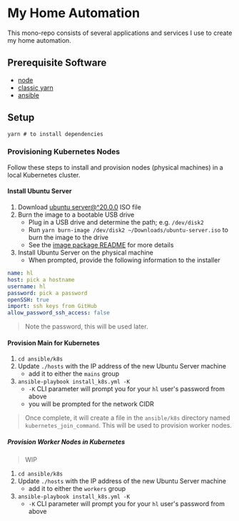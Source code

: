 # My Home Automation

This mono-repo consists of several applications and services I use to create my home automation.

## Prerequisite Software

- [node](https://nodejs.org/en/download/)
- [classic yarn](https://classic.yarnpkg.com/en/docs/install/#mac-stable)
- [ansible](https://docs.ansible.com/ansible/latest/installation_guide/intro_installation.html)

## Setup

```shell
yarn # to install dependencies
```

### Provisioning Kubernetes Nodes

Follow these steps to install and provision nodes (physical machines) in a local Kubernetes cluster.

#### Install Ubuntu Server

1. Download [ubuntu server@^20.0.0](https://releases.ubuntu.com/20.04.1/ubuntu-20.04.1-live-server-amd64.iso) ISO file
1. Burn the image to a bootable USB drive
   - Plug in a USB drive and determine the path; e.g. `/dev/disk2`
   - Run `yarn burn-image /dev/disk2 ~/Downloads/ubuntu-server.iso` to burn the image to the drive
   - See the [image package README](packages/image) for more details
1. Install Ubuntu Server on the physical machine
   - When prompted, provide the following information to the installer

```yaml
name: hl
host: pick a hostname
username: hl
password: pick a password
openSSH: true
import: ssh keys from GitHub
allow_password_ssh_access: false
```

> Note the password, this will be used later.

#### Provision Main for Kubernetes

1. `cd ansible/k8s`
1. Update `./hosts` with the IP address of the new Ubuntu Server machine
   - add it to either the `mains` group
1. `ansible-playbook install_k8s.yml -K`
   - `-K` CLI parameter will prompt you for your `hl` user's password from above
   - you will be prompted for the network CIDR

> Once complete, it will create a file in the `ansible/k8s` directory named `kubernetes_join_command`. This will be used to provision worker nodes.

##### Provision Worker Nodes in Kubernetes

> WIP

1. `cd ansible/k8s`
1. Update `./hosts` with the IP address of the new Ubuntu Server machine
   - add it to either the `workers` group
1. `ansible-playbook install_k8s.yml -K`
   - `-K` CLI parameter will prompt you for your `hl` user's password from above
